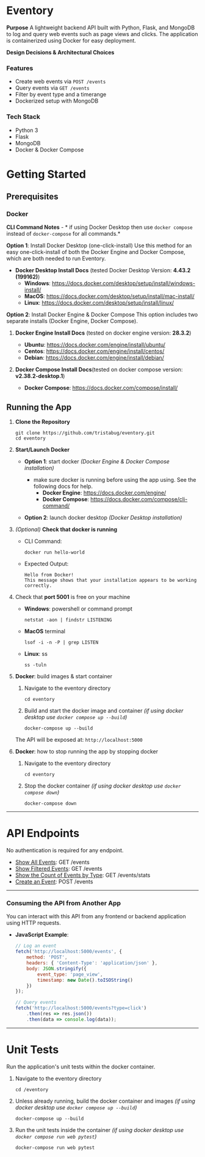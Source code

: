 
# Eventory

**Purpose**
A lightweight backend API built with Python, Flask, and MongoDB to log and query web events such as page views and clicks. The application is containerized using Docker for easy deployment.

**Design Decisions & Architectural Choices**


### Features
- Create web events via `POST /events`
- Query events via `GET /events`
- Filter by event type and a timerange
- Dockerized setup with MongoDB

### Tech Stack
- Python 3
- Flask
- MongoDB
- Docker & Docker Compose

# Getting Started
## Prerequisites
### Docker
**CLI Command Notes** - * if using Docker Desktop then use ```docker compose``` instead of ```docker-compose``` for all commands.* 

**Option 1**: Install Docker Desktop (one-click-install)
Use this method for an easy one-click-install of both the Docker Engine and Docker Compose, which are both needed to run Eventory. 

- **Docker Desktop Install Docs** (tested Docker Desktop Version: **4.43.2 (199162)**)
    - **Windows**: https://docs.docker.com/desktop/setup/install/windows-install/
    - **MacOS**: https://docs.docker.com/desktop/setup/install/mac-install/
    - **Linux**: https://docs.docker.com/desktop/setup/install/linux/

**Option 2**: Install Docker Engine & Docker Compose
This option includes two separate installs (Docker Engine, Docker Compose). 

1. **Docker Engine Install Docs** (tested on docker engine version: **28.3.2**)
    - **Ubuntu**: https://docs.docker.com/engine/install/ubuntu/
    - **Centos**: https://docs.docker.com/engine/install/centos/
    - **Debian**: https://docs.docker.com/engine/install/debian/

2. **Docker Compose Install Docs**(tested on docker compose version: **v2.38.2-desktop.1**)
    - **Docker Compose**: https://docs.docker.com/compose/install/

## Running the App
1. **Clone the Repository**
    ```
    git clone https://github.com/tristabug/eventory.git
    cd eventory
    ```
2. **Start/Launch Docker**
    - **Option 1**: start docker *(Docker Engine & Docker Compose installation)*
        - make sure docker is running before using the app using. See the following docs for help.
            - **Docker Engine**: https://docs.docker.com/engine/ 
            - **Docker Compose**: https://docs.docker.com/compose/cli-command/ 

    - **Option 2**: launch docker desktop *(Docker Desktop installation)*

3. *(Optional)* **Check that docker is running**
    - CLI Command: 
        ```
        docker run hello-world
        ```

    - Expected Output:
        ```
        Hello from Docker!
        This message shows that your installation appears to be working correctly.
        ```

4. Check that **port 5001** is free on your machine 
    - **Windows**: powershell or command prompt
        ``` 
        netstat -aon | findstr LISTENING 
        ```
    - **MacOS** terminal
        ```
        lsof -i -n -P | grep LISTEN 
        ```
    - **Linux**: ss
        ``` 
        ss -tuln 
        ```

5. **Docker**: build images & start container
    1. Navigate to the eventory directory
        ``` 
        cd eventory
        ```
    2. Build and start the docker image and container *(if using docker desktop use ```docker compose up --build```)*
        ```
        docker-compose up --build 
        ```
    The API will be exposed at: ``` http://localhost:5000 ```

6. **Docker**: how to stop running the app by stopping docker
    1. Navigate to the eventory directory
        ```
        cd eventory
        ```
    2. Stop the docker container *(if using docker desktop use ```docker compose down```)*
        ```
        docker-compose down 
        ```

---

# API Endpoints
No authentication is required for any endpoint.
- [Show All Events](docs/get.md#show-all-events): GET /events
- [Show Filtered Events](docs/get.md#show-filtered-events): GET /events
- [Show the Count of Events by Type](docs/get.md#show-events-by-the-event-type-and-count): GET /events/stats
- [Create an Event](docs/post.md#create-an-event): POST /events

---

### Consuming the API from Another App
You can interact with this API from any frontend or backend application using HTTP requests.

- **JavaScript Example**:
    ```javascript
    // Log an event
    fetch('http://localhost:5000/events', {
        method: 'POST',
        headers: { 'Content-Type': 'application/json' },
        body: JSON.stringify({
            event_type: 'page_view',
            timestamp: new Date().toISOString()
        })
    });

    // Query events
    fetch('http://localhost:5000/events?type=click')
        .then(res => res.json())
        .then(data => console.log(data));
    ```

---

# Unit Tests
Run the application's unit tests within the docker container. 
1. Navigate to the eventory directory 
    ```
    cd /eventory
    ```
2. Unless already running, build the docker container and images *(if using docker desktop use ```docker compose up --build```)*
    ```
    docker-compose up --build 
    ```
3. Run the unit tests inside the container *(if using docker desktop use ```docker compose run web pytest```)*
    ```
    docker-compose run web pytest
    ```
